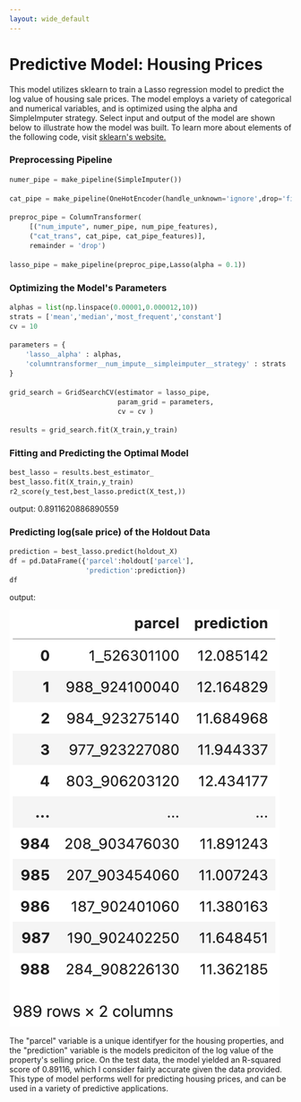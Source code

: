 ```yaml
---
layout: wide_default
---
```



# Predictive Model: Housing Prices

This model utilizes sklearn to train a Lasso regression model to predict the log value of housing sale prices. The model employs a variety of categorical and numerical variables, and is optimized using the alpha and SimpleImputer strategy. Select input and output of the model are shown below to illustrate how the model was built. To learn more about elements of the following code, visit [sklearn's website.](https://scikit-learn.org/stable/)

### Preprocessing Pipeline

```python
numer_pipe = make_pipeline(SimpleImputer())

cat_pipe = make_pipeline(OneHotEncoder(handle_unknown='ignore',drop='first',sparse=False)) 

preproc_pipe = ColumnTransformer(
     [("num_impute", numer_pipe, num_pipe_features),
     ("cat_trans", cat_pipe, cat_pipe_features)], 
     remainder = 'drop')

lasso_pipe = make_pipeline(preproc_pipe,Lasso(alpha = 0.1))
```

### Optimizing the Model's Parameters

```python
alphas = list(np.linspace(0.00001,0.000012,10))
strats = ['mean','median','most_frequent','constant']
cv = 10

parameters = {
    'lasso__alpha' : alphas,
    'columntransformer__num_impute__simpleimputer__strategy' : strats
}
    
grid_search = GridSearchCV(estimator = lasso_pipe, 
                           param_grid = parameters,
                           cv = cv )

results = grid_search.fit(X_train,y_train)
```

### Fitting and Predicting the Optimal Model

```python
best_lasso = results.best_estimator_ 
best_lasso.fit(X_train,y_train)
r2_score(y_test,best_lasso.predict(X_test,))
```
output: 0.8911620886890559

### Predicting log(sale price) of the Holdout Data

```python
prediction = best_lasso.predict(holdout_X)
df = pd.DataFrame({'parcel':holdout['parcel'],
                   'prediction':prediction})
df
```
output:

<img src="images/Screenshot 2023-05-07 at 6.32.26 PM.png?raw=true"/>

The "parcel" variable is a unique identifyer for the housing properties, and the "prediction" variable is the models prediciton of the log value of the property's selling price. On the test data, the model yielded an R-squared score of 0.89116, which I consider fairly accurate given the data provided. This type of model performs well for predicting housing prices, and can be used in a variety of predictive applications. 
